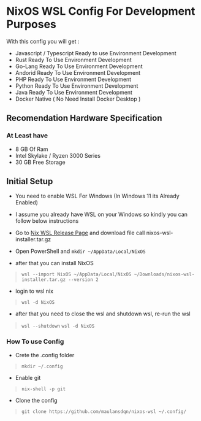 # NixOS WSL Config For Development Purposes

With this config you will get :

- Javascript / Typescript Ready to use Environment Development
- Rust Ready To Use Environment Development
- Go-Lang Ready To Use Environment Development
- Andorid Ready To Use Environment Development
- PHP Ready To Use Environment Development
- Python Ready To Use Environment Development
- Java Ready To Use Environment Development
- Docker Native ( No Need Install Docker Desktop )

## Recomendation Hardware Specification

### At Least have 

- 8 GB Of Ram
- Intel Skylake / Ryzen 3000 Series
- 30 GB Free Storage

## Initial Setup

- You need to enable WSL For Windows (In Windows 11 its Already Enabled)
- I assume you already have WSL on your Windows so kindly you can follow below instructions

- Go to [Nix WSL Release Page](https://github.com/nix-community/NixOS-WSL/releases/) and download file call nixos-wsl-installer.tar.gz
- Open PowerShell and 
`
mkdir ~/AppData/Local/NixOS
`
- after that you can install NixOS 

> `
wsl --import NixOS ~/AppData/Local/NixOS ~/Downloads/nixos-wsl-installer.tar.gz --version 2
`
- login to wsl nix
> `
wsl -d NixOS
`

- after that you need to close the wsl and shutdown wsl, re-run the wsl
> `
wsl --shutdown
`
> `
wsl -d NixOS
`


### How To use Config 

- Crete the .config folder

> `
mkdir ~/.config
`
- Enable git
> `
nix-shell -p git
`

- Clone the config
> `
git clone https://github.com/maulansdqn/nixos-wsl ~/.config/
`
